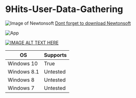 # 9Hits-User-Data-Gathering

![Image of Newtonsoft](https://www.newtonsoft.com/content/images/twitterlogo.png)
[Dont forget to download Newtonsoft](https://www.newtonsoft.com)

![App](https://cdn.discordapp.com/attachments/627627866754121741/754121698239840336/bYPFhp6KHf.png)

[![IMAGE ALT TEXT HERE](http://img.youtube.com/vi/nL4mkjMvLkU/0.jpg)](http://www.youtube.com/watch?v=nL4mkjMvLkU)

OS | Supports
------------ | -------------
Windows 10 | True
Windows 8.1 | Untested
Windows 8 | Untested
Windows 7 | Untested
